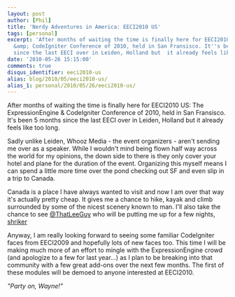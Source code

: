 ```yaml
---
layout: post
author: [Phil]
title: 'Nerdy Adventures in America: EECI2010 US'
tags: [personal]
excerpt: 'After months of waiting the time is finally here for EECI2010 US: the ExpressionEngine
  &amp; CodeIgniter Conference of 2010, held in San Fransisco. It''s been 5 months
  since the last EECI over in Leiden, Holland but  it already feels like too long. '
date: '2010-05-26 15:15:00'
comments: true
disqus_identifier: eeci2010-us
alias: blog/2010/05/eeci2010-us/
alias_1: personal/2010/05/26/eeci2010-us/
---
```


After months of waiting the time is finally here for EECI2010 US: The ExpressionEngine & CodeIgniter Conference of 2010, held in San Fransisco. It's been 5 months since the last EECI over in Leiden, Holland but it already feels like too long.

Sadly unlike Leiden, Whooz Media - the event organizers - aren't sending me over as a speaker. While I wouldn't mind being flown half way across the world for my opinions, the down side to there is they only cover your hotel and plane for the duration of the event. Organizing this myself means I can spend a little more time over the pond checking out SF and even slip in a trip to Canada.

Canada is a place I have always wanted to visit and now I am over that way it's actually pretty cheap. It gives me a chance to hike, kayak and climb surrounded by some of the nicest scenery known to man. I'll also take the chance to see [@ThatLeeGuy](http://twitter.com/thatleeguy) who will be putting me up for a few nights, [shriker](http://twitter.com/shriker)

Anyway, I am really looking forward to seeing some familiar CodeIgniter faces from EECI2009 and hopefully lots of new faces too. This time I will be making much more of an effort to mingle with the ExpressionEngine crowd (and apologize to a few for last year...) as I plan to be breaking into that community with a few great add-ons over the next few months. The first of these modules will be demoed to anyone interested at EECI2010.

_"Party on, Wayne!"_
